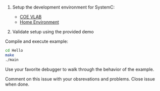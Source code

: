 1. Setup the development environment for SystemC:

    - [COE VLAB](https://neu-ece-7368.github.io/COEEnvironment.html#21-systemc)
    - [Home Environment](https://neu-ece-7368.github.io/EnvironmentHome.html#21-systemc)


2. Validate setup using the provided demo

Compile and execute example: 

```bash
cd Hello
make
./main
```

Use your favorite debugger to walk through the behavior of the example. 

Comment on this issue with your obsrevations and problems. Close issue when done. 